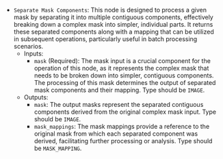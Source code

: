 - `Separate Mask Components`: This node is designed to process a given mask by separating it into multiple contiguous components, effectively breaking down a complex mask into simpler, individual parts. It returns these separated components along with a mapping that can be utilized in subsequent operations, particularly useful in batch processing scenarios.
    - Inputs:
        - `mask` (Required): The mask input is a crucial component for the operation of this node, as it represents the complex mask that needs to be broken down into simpler, contiguous components. The processing of this mask determines the output of separated mask components and their mapping. Type should be `IMAGE`.
    - Outputs:
        - `mask`: The output masks represent the separated contiguous components derived from the original complex mask input. Type should be `IMAGE`.
        - `mask_mappings`: The mask mappings provide a reference to the original mask from which each separated component was derived, facilitating further processing or analysis. Type should be `MASK_MAPPING`.
